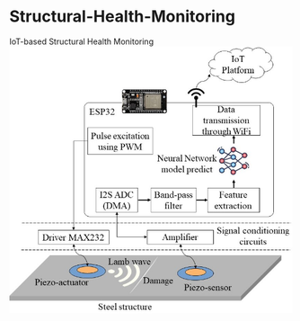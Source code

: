 # Structural-Health-Monitoring
IoT-based Structural Health Monitoring
![alt text](https://github.com/keyy88/Structural-Health-Monitoring/blob/main/Project%201/Diagram%20Block%20IoT%20SHM.jpg?raw=true)

